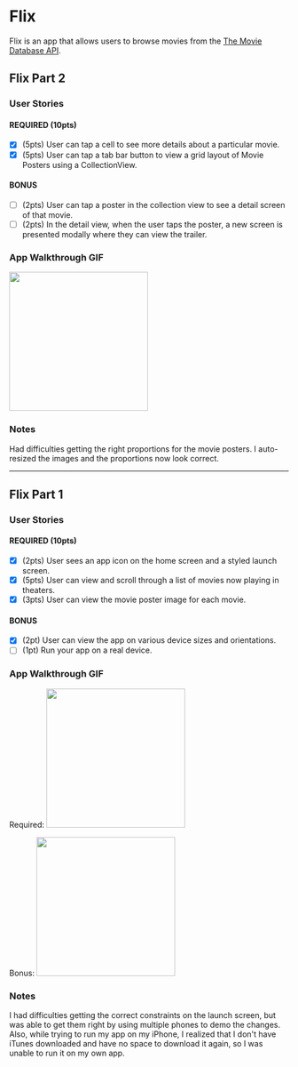 # Flix

Flix is an app that allows users to browse movies from the [The Movie Database API](http://docs.themoviedb.apiary.io/#).

## Flix Part 2

### User Stories

#### REQUIRED (10pts)
- [x] (5pts) User can tap a cell to see more details about a particular movie.
- [x] (5pts) User can tap a tab bar button to view a grid layout of Movie Posters using a CollectionView.

#### BONUS
- [ ] (2pts) User can tap a poster in the collection view to see a detail screen of that movie.
- [ ] (2pts) In the detail view, when the user taps the poster, a new screen is presented modally where they can view the trailer.

### App Walkthrough GIF

<img src="http://g.recordit.co/xmqcUtP5vF.gif" width=250><br>

### Notes
Had difficulties getting the right proportions for the movie posters. I auto-resized the images and the proportions now look correct. 

---

## Flix Part 1

### User Stories

#### REQUIRED (10pts)
- [x] (2pts) User sees an app icon on the home screen and a styled launch screen.
- [x] (5pts) User can view and scroll through a list of movies now playing in theaters.
- [x] (3pts) User can view the movie poster image for each movie.

#### BONUS
- [x] (2pt) User can view the app on various device sizes and orientations.
- [ ] (1pt) Run your app on a real device.

### App Walkthrough GIF

Required:
<img src="http://g.recordit.co/sKGZsOBBxf.gif" width=250><br>

Bonus:
<img src="http://g.recordit.co/MqVsMOhywE.gif" width=250><br>


### Notes
I had difficulties getting the correct constraints on the launch screen, but was able to get them right by using multiple phones to demo the changes. Also, while trying to run my app on my iPhone, I realized that I don't have iTunes downloaded and have no space to download it again, so I was unable to run it on my own app. 
